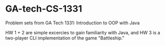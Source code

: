 # GA-tech-CS-1331

Problem sets from GA Tech 1331: Introduction to OOP with Java

HW 1 + 2 are simple excercies to gain familiarity with Java, and HW 3 is a two-player CLI implementation of the game "Battleship."

